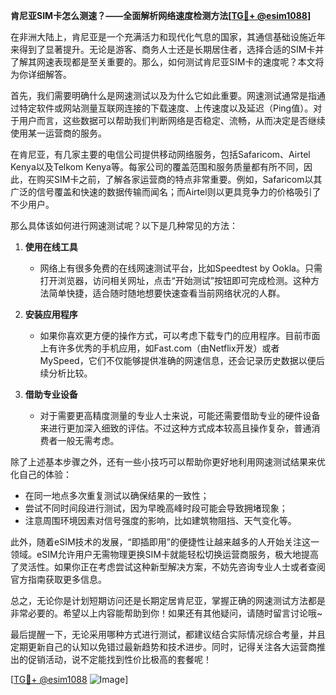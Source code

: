 **肯尼亚SIM卡怎么测速？——全面解析网络速度检测方法[[TG💪+ @esim1088](https://t.me/s/esim1088)]**

在非洲大陆上，肯尼亚是一个充满活力和现代化气息的国家，其通信基础设施近年来得到了显著提升。无论是游客、商务人士还是长期居住者，选择合适的SIM卡并了解其网速表现都是至关重要的。那么，如何测试肯尼亚SIM卡的速度呢？本文将为你详细解答。

首先，我们需要明确什么是网速测试以及为什么它如此重要。网速测试通常是指通过特定软件或网站测量互联网连接的下载速度、上传速度以及延迟（Ping值）。对于用户而言，这些数据可以帮助我们判断网络是否稳定、流畅，从而决定是否继续使用某一运营商的服务。

在肯尼亚，有几家主要的电信公司提供移动网络服务，包括Safaricom、Airtel Kenya以及Telkom Kenya等。每家公司的覆盖范围和服务质量都有所不同，因此，在购买SIM卡之前，了解各家运营商的特点非常重要。例如，Safaricom以其广泛的信号覆盖和快速的数据传输而闻名；而Airtel则以更具竞争力的价格吸引了不少用户。

那么具体该如何进行网速测试呢？以下是几种常见的方法：

1. **使用在线工具**
   - 网络上有很多免费的在线网速测试平台，比如Speedtest by Ookla。只需打开浏览器，访问相关网址，点击“开始测试”按钮即可完成检测。这种方法简单快捷，适合随时随地想要快速查看当前网络状况的人群。
   
2. **安装应用程序**
   - 如果你喜欢更方便的操作方式，可以考虑下载专门的应用程序。目前市面上有许多优秀的手机应用，如Fast.com（由Netflix开发）或者MySpeed，它们不仅能够提供准确的网速信息，还会记录历史数据以便后续分析比较。
   
3. **借助专业设备**
   - 对于需要更高精度测量的专业人士来说，可能还需要借助专业的硬件设备来进行更加深入细致的评估。不过这种方式成本较高且操作复杂，普通消费者一般无需考虑。

除了上述基本步骤之外，还有一些小技巧可以帮助你更好地利用网速测试结果来优化自己的体验：

- 在同一地点多次重复测试以确保结果的一致性；
- 尝试不同时间段进行测试，因为早晚高峰时段可能会导致拥堵现象；
- 注意周围环境因素对信号强度的影响，比如建筑物阻挡、天气变化等。

此外，随着eSIM技术的发展，“即插即用”的便捷性让越来越多的人开始关注这一领域。eSIM允许用户无需物理更换SIM卡就能轻松切换运营商服务，极大地提高了灵活性。如果你正在考虑尝试这种新型解决方案，不妨先咨询专业人士或者查阅官方指南获取更多信息。

总之，无论你是计划短期访问还是长期定居肯尼亚，掌握正确的网速测试方法都是非常必要的。希望以上内容能帮助到你！如果还有其他疑问，请随时留言讨论哦~

最后提醒一下，无论采用哪种方式进行测试，都建议结合实际情况综合考量，并且定期更新自己的认知以免错过最新趋势和技术进步。同时，记得关注各大运营商推出的促销活动，说不定能找到性价比极高的套餐呢！

[[TG💪+ @esim1088](https://t.me/s/esim1088) ![Image](https://i.postimg.cc/4NQfJmqS/Snipaste-2025-05-13-00-14-12.png)]